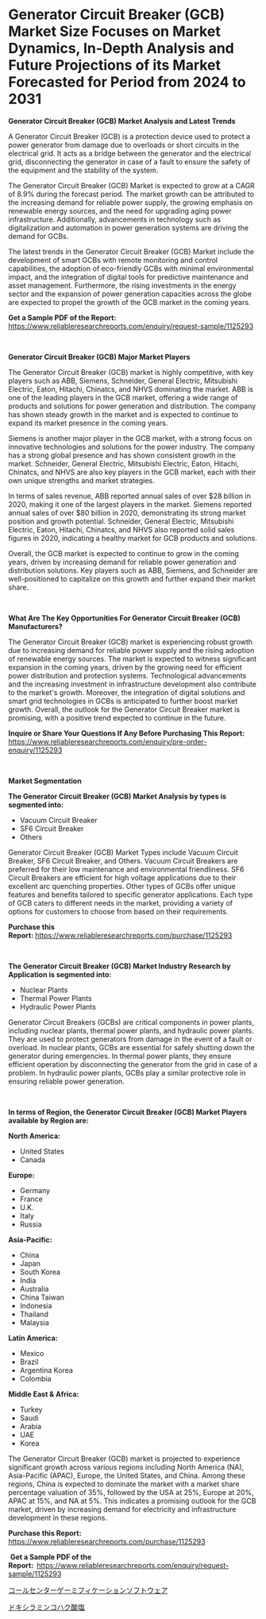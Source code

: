 <p><h1>Generator Circuit Breaker (GCB) Market Size Focuses on Market Dynamics, In-Depth Analysis and Future Projections of its Market Forecasted for Period from 2024 to 2031</h1></p><p><strong>Generator Circuit Breaker (GCB) Market Analysis and Latest Trends</strong></p>
<p><p>A Generator Circuit Breaker (GCB) is a protection device used to protect a power generator from damage due to overloads or short circuits in the electrical grid. It acts as a bridge between the generator and the electrical grid, disconnecting the generator in case of a fault to ensure the safety of the equipment and the stability of the system.</p><p>The Generator Circuit Breaker (GCB) Market is expected to grow at a CAGR of 8.9% during the forecast period. The market growth can be attributed to the increasing demand for reliable power supply, the growing emphasis on renewable energy sources, and the need for upgrading aging power infrastructure. Additionally, advancements in technology such as digitalization and automation in power generation systems are driving the demand for GCBs.</p><p>The latest trends in the Generator Circuit Breaker (GCB) Market include the development of smart GCBs with remote monitoring and control capabilities, the adoption of eco-friendly GCBs with minimal environmental impact, and the integration of digital tools for predictive maintenance and asset management. Furthermore, the rising investments in the energy sector and the expansion of power generation capacities across the globe are expected to propel the growth of the GCB market in the coming years.</p></p>
<p><strong>Get a Sample PDF of the Report:&nbsp;</strong> <a href="https://www.reliableresearchreports.com/enquiry/request-sample/1125293">https://www.reliableresearchreports.com/enquiry/request-sample/1125293</a></p>
<p>&nbsp;</p>
<p><strong>Generator Circuit Breaker (GCB) Major Market Players</strong></p>
<p><p>The Generator Circuit Breaker (GCB) market is highly competitive, with key players such as ABB, Siemens, Schneider, General Electric, Mitsubishi Electric, Eaton, Hitachi, Chinatcs, and NHVS dominating the market. ABB is one of the leading players in the GCB market, offering a wide range of products and solutions for power generation and distribution. The company has shown steady growth in the market and is expected to continue to expand its market presence in the coming years.</p><p>Siemens is another major player in the GCB market, with a strong focus on innovative technologies and solutions for the power industry. The company has a strong global presence and has shown consistent growth in the market. Schneider, General Electric, Mitsubishi Electric, Eaton, Hitachi, Chinatcs, and NHVS are also key players in the GCB market, each with their own unique strengths and market strategies.</p><p>In terms of sales revenue, ABB reported annual sales of over $28 billion in 2020, making it one of the largest players in the market. Siemens reported annual sales of over $80 billion in 2020, demonstrating its strong market position and growth potential. Schneider, General Electric, Mitsubishi Electric, Eaton, Hitachi, Chinatcs, and NHVS also reported solid sales figures in 2020, indicating a healthy market for GCB products and solutions.</p><p>Overall, the GCB market is expected to continue to grow in the coming years, driven by increasing demand for reliable power generation and distribution solutions. Key players such as ABB, Siemens, and Schneider are well-positioned to capitalize on this growth and further expand their market share.</p></p>
<p>&nbsp;</p>
<p><strong>What Are The Key Opportunities For Generator Circuit Breaker (GCB) Manufacturers?</strong></p>
<p><p>The Generator Circuit Breaker (GCB) market is experiencing robust growth due to increasing demand for reliable power supply and the rising adoption of renewable energy sources. The market is expected to witness significant expansion in the coming years, driven by the growing need for efficient power distribution and protection systems. Technological advancements and the increasing investment in infrastructure development also contribute to the market's growth. Moreover, the integration of digital solutions and smart grid technologies in GCBs is anticipated to further boost market growth. Overall, the outlook for the Generator Circuit Breaker market is promising, with a positive trend expected to continue in the future.</p></p>
<p><strong>Inquire or Share Your Questions If Any Before Purchasing This Report:</strong> <a href="https://www.reliableresearchreports.com/enquiry/pre-order-enquiry/1125293">https://www.reliableresearchreports.com/enquiry/pre-order-enquiry/1125293</a></p>
<p>&nbsp;</p>
<p><strong>Market Segmentation</strong></p>
<p><strong>The Generator Circuit Breaker (GCB) Market Analysis by types is segmented into:</strong></p>
<p><ul><li>Vacuum Circuit Breaker</li><li>SF6 Circuit Breaker</li><li>Others</li></ul></p>
<p><p>Generator Circuit Breaker (GCB) Market Types include Vacuum Circuit Breaker, SF6 Circuit Breaker, and Others. Vacuum Circuit Breakers are preferred for their low maintenance and environmental friendliness. SF6 Circuit Breakers are efficient for high voltage applications due to their excellent arc quenching properties. Other types of GCBs offer unique features and benefits tailored to specific generator applications. Each type of GCB caters to different needs in the market, providing a variety of options for customers to choose from based on their requirements.</p></p>
<p><strong>Purchase this Report:&nbsp;</strong><a href="https://www.reliableresearchreports.com/purchase/1125293">https://www.reliableresearchreports.com/purchase/1125293</a></p>
<p>&nbsp;</p>
<p><strong>The Generator Circuit Breaker (GCB) Market Industry Research by Application is segmented into:</strong></p>
<p><ul><li>Nuclear Plants</li><li>Thermal Power Plants</li><li>Hydraulic Power Plants</li></ul></p>
<p><p>Generator Circuit Breakers (GCBs) are critical components in power plants, including nuclear plants, thermal power plants, and hydraulic power plants. They are used to protect generators from damage in the event of a fault or overload. In nuclear plants, GCBs are essential for safely shutting down the generator during emergencies. In thermal power plants, they ensure efficient operation by disconnecting the generator from the grid in case of a problem. In hydraulic power plants, GCBs play a similar protective role in ensuring reliable power generation.</p></p>
<p>&nbsp;</p>
<p><strong>In terms of Region, the Generator Circuit Breaker (GCB) Market Players available by Region are:</strong></p>
<p>
    <p> <strong> North America: </strong>
        <ul>
            <li>United States</li>
            <li>Canada</li>
        </ul>
        </p> 
    <p> <strong> Europe: </strong>
        <ul>
            <li>Germany</li>
            <li>France</li>
            <li>U.K.</li>
            <li>Italy</li>
            <li>Russia</li>
        </ul>
        </p> 
    <p> <strong> Asia-Pacific: </strong>
        <ul>
            <li>China</li>
            <li>Japan</li>
            <li>South Korea</li>
            <li>India</li>
            <li>Australia</li>
            <li>China Taiwan</li>
            <li>Indonesia</li>
            <li>Thailand</li>
            <li>Malaysia</li>
        </ul>
        </p> 
    <p> <strong> Latin America: </strong>
        <ul>
            <li>Mexico</li>
            <li>Brazil</li>
            <li>Argentina Korea</li>
            <li>Colombia</li>
        </ul>
        </p> 
    <p> <strong> Middle East & Africa: </strong>
        <ul>
            <li>Turkey</li>
            <li>Saudi</li>
            <li>Arabia</li>
            <li>UAE</li>
            <li>Korea</li>
        </ul>
    </p>
    </p>
<p><p>The Generator Circuit Breaker (GCB) market is projected to experience significant growth across various regions including North America (NA), Asia-Pacific (APAC), Europe, the United States, and China. Among these regions, China is expected to dominate the market with a market share percentage valuation of 35%, followed by the USA at 25%, Europe at 20%, APAC at 15%, and NA at 5%. This indicates a promising outlook for the GCB market, driven by increasing demand for electricity and infrastructure development in these regions.</p></p>
<p><strong>Purchase this Report: </strong><a href="https://www.reliableresearchreports.com/purchase/1125293">https://www.reliableresearchreports.com/purchase/1125293</a></p>
<p>&nbsp;<strong>Get a Sample PDF of the Report:&nbsp;&nbsp;</strong><a href="https://www.reliableresearchreports.com/enquiry/request-sample/1125293">https://www.reliableresearchreports.com/enquiry/request-sample/1125293</a></p>
<p><strong></strong></p>
<p><p><a href="https://github.com/laurenreichert/Market-Research-Report-List-1/blob/main/525802412560.md">コールセンターゲーミフィケーションソフトウェア</a></p><p><a href="https://github.com/RodHoppe07/Market-Research-Report-List-1/blob/main/639539112561.md">ドキシラミンコハク酸塩</a></p></p>
